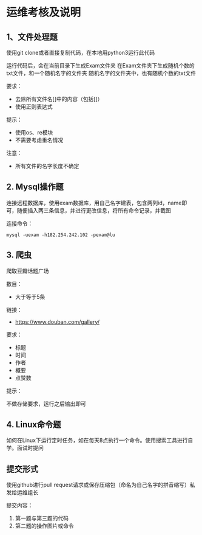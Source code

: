 # 运维考核及说明

## 1、文件处理题


使用git clone或者直接复制代码，在本地用python3运行此代码

运行代码后，会在当前目录下生成Exam文件夹
在Exam文件夹下生成随机个数的txt文件，和一个随机名字的文件夹
随机名字的文件夹中，也有随机个数的txt文件

要求：
- 去除所有文件名[]中的内容（包括[]）
- 使用正则表达式

提示：
- 使用os、re模块
- 不需要考虑重名情况

注意：
- 所有文件的名字长度不确定

## 2. Mysql操作题

连接远程数据库，使用exam数据库，用自己名字建表，包含两列id，name即可，随便插入两三条信息，并进行更改信息，将所有命令记录，并截图

连接命令：

`mysql -uexam -h182.254.242.102 -pexam@lu`

## 3. 爬虫

爬取豆瓣话题广场

数目：
- 大于等于5条

链接：
- https://www.douban.com/gallery/

要求：
- 标题
- 时间
- 作者
- 概要
- 点赞数

提示：

不做存储要求，运行之后输出即可

## 4. Linux命令题

如何在Linux下运行定时任务，如在每天8点执行一个命令。使用搜索工具进行自学。面试时提问


## 提交形式

使用github进行pull request请求或保存压缩包（命名为自己名字的拼音缩写）私发给运维组长

提交内容：

1. 第一题与第三题的代码
2. 第二题的操作图片或命令
